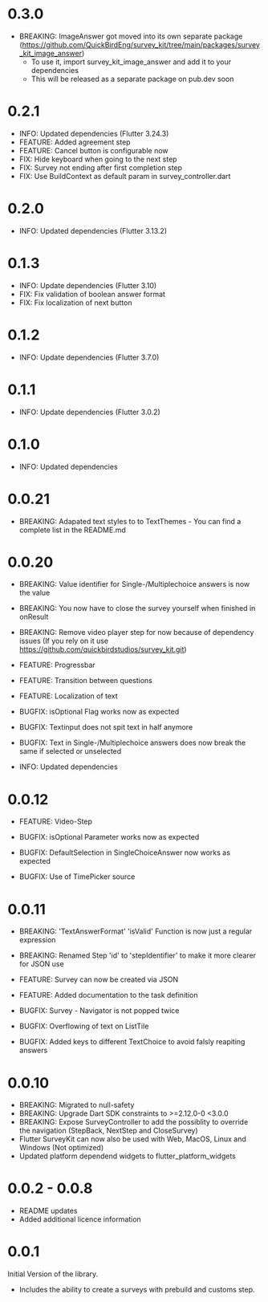 # 0.3.0
- BREAKING: ImageAnswer got moved into its own separate package (https://github.com/QuickBirdEng/survey_kit/tree/main/packages/survey_kit_image_answer)
  - To use it, import survey_kit_image_answer and add it to your dependencies
  - This will be released as a separate package on pub.dev soon
# 0.2.1
- INFO: Updated dependencies (Flutter 3.24.3)
- FEATURE: Added agreement step
- FEATURE: Cancel button is configurable now
- FIX: Hide keyboard when going to the next step
- FIX: Survey not ending after first completion step
- FIX: Use BuildContext as default param in survey_controller.dart
# 0.2.0
- INFO: Updated dependencies (Flutter 3.13.2)
# 0.1.3
- INFO: Update dependencies (Flutter 3.10)
- FIX: Fix validation of boolean answer format
- FIX: Fix localization of next button
# 0.1.2
- INFO: Update dependencies (Flutter 3.7.0)

# 0.1.1
- INFO: Update dependencies (Flutter 3.0.2)
# 0.1.0
- INFO: Updated dependencies
# 0.0.21
- BREAKING: Adapated text styles to to TextThemes - You can find a complete list in the README.md

# 0.0.20
- BREAKING: Value identifier for Single-/Multiplechoice answers is now the value
- BREAKING: You now have to close the survey yourself when finished in onResult
- BREAKING: Remove video player step for now because of dependency issues (If you rely on it use https://github.com/quickbirdstudios/survey_kit.git)

- FEATURE: Progressbar
- FEATURE: Transition between questions
- FEATURE: Localization of text

- BUGFIX: isOptional Flag works now as expected
- BUGFIX: Textinput does not spit text in half anymore
- BUGFIX: Text in Single-/Multiplechoice answers does now break the same if selected or unselected

- INFO: Updated dependencies

# 0.0.12
- FEATURE: Video-Step

- BUGFIX: isOptional Parameter works now as expected
- BUGFIX: DefaultSelection in SingleChoiceAnswer now works as expected
- BUGFIX: Use of TimePicker source

# 0.0.11

- BREAKING: 'TextAnswerFormat' 'isValid' Function is now just a regular expression
- BREAKING: Renamed Step 'id' to 'stepIdentifier' to make it more clearer for JSON use

- FEATURE: Survey can now be created via JSON
- FEATURE: Added documentation to the task definition

- BUGFIX: Survey - Navigator is not popped twice
- BUGFIX: Overflowing of text on ListTile
- BUGFIX: Added keys to different TextChoice to avoid falsly reapiting answers

# 0.0.10

- BREAKING: Migrated to null-safety
- BREAKING: Upgrade Dart SDK constraints to >=2.12.0-0 <3.0.0
- BREAKING: Expose SurveyController to add the possiblity to override the navigation (StepBack, NextStep and CloseSurvey)
- Flutter SurveyKit can now also be used with Web, MacOS, Linux and Windows (Not optimized)
- Updated platform dependend widgets to flutter_platform_widgets

# 0.0.2 - 0.0.8

- README updates
- Added additional licence information

# 0.0.1

Initial Version of the library.

- Includes the ability to create a surveys with prebuild and customs step.
